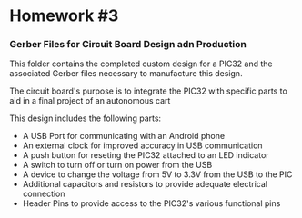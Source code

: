 # Homework #3
### Gerber Files for Circuit Board Design adn Production

<p> This folder contains the completed custom design for a PIC32 and the associated Gerber files necessary to manufacture this design. </p>

<p> The circuit board's purpose is to integrate the PIC32 with specific parts to aid in a final project of an autonomous cart </p>

<p> This design includes the following parts:
  <ul>
    <li>A USB Port for communicating with an Android phone</li>
    <li>An external clock for improved accuracy in USB communication </li>
    <li>A push button for reseting the PIC32 attached to an LED indicator </li>
    <li>A switch to turn off or turn on power from the USB </li>
    <li>A device to change the voltage from 5V to 3.3V from the USB to the PIC</li>
    <li>Additional capacitors and resistors to provide adequate electrical connection </li>
    <li>Header Pins to provide access to the PIC32's various functional pins</li>
  </ul>
